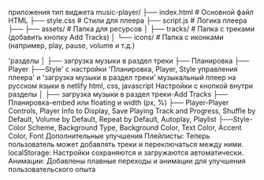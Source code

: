 приложения тип виджета
music-player/
├── index.html          # Основной файл HTML
├── style.css           # Стили для плеера
├── script.js           # Логика плеера
├── 
├── assets/             # Папка для ресурсов
│   ├── tracks/         # Папка с треками (добавить кнопку Add Tracks)
│   └── icons/          # Папка с иконками (например, play, pause, volume и т.д.)
 
'разделы
│
├── загрузка музыки в раздел треки
├── Планировка
├── Player
├──Style'
с настройки 'Планировка, Player, Style управления плеера' и 'загрузка музыки в раздел треки' музыкальный плеер  на русском языки в netlify html, css, javascript
Настройки с кнопкой внутри разделы
│
├── загрузка музыки в раздел треки-Add Tracks
├── Планировка-embed или floating и width (px, %)
├── Player-Player Controls, Player Info to Display, Save Playing Track and Progress, Shuffle by Default, Volume by Default, Repeat by Default, Autoplay, Playlist
├──Style-Color Scheme, Background Type, Background Color, Text Color, Accent Color, Font
Дополнительные улучшения
Плейлисты: Теперь пользователь может добавлять треки и переключаться между ними.
localStorage: Настройки сохраняются и загружаются автоматически.
Анимации: Добавлены плавные переходы и анимации для улучшения пользовательского опыта
